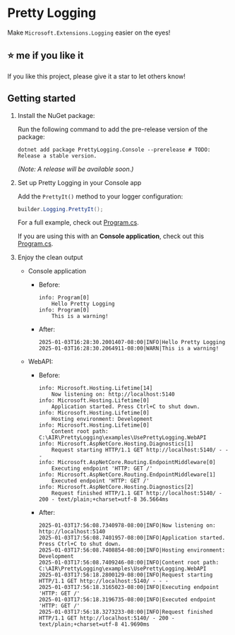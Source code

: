 # Pretty Logging

Make `Microsoft.Extensions.Logging` easier on the eyes!

## ⭐ me if you like it

If you like this project, please give it a star to let others know!

## Getting started

1. Install the NuGet package:

    Run the following command to add the pre-release version of the package:

    ```shell
    dotnet add package PrettyLogging.Console --prerelease # TODO: Release a stable version.
    ```

    _(Note: A release will be available soon.)_

1. Set up Pretty Logging in your Console app

    Add the `PrettyIt()` method to your logger configuration:

    ```csharp
    builder.Logging.PrettyIt();
    ```

    For a full example, check out [Program.cs](./examples/UsePrettyLogging.WebAPI/Program.cs).

    If you are using this with an **Console application**, check out this [Program.cs](examples/UsePrettyLogging.Console/Program.cs).

1. Enjoy the clean output

    * Console application
        * Before:

            ```log
            info: Program[0]
                Hello Pretty Logging
            info: Program[0]
                This is a warning!
            ```

        * After:

            ```log
            2025-01-03T16:28:30.2001407-08:00|INFO|Hello Pretty Logging
            2025-01-03T16:28:30.2064911-08:00|WARN|This is a warning!
            ```

    * WebAPI:
        * Before:

            ```log
            info: Microsoft.Hosting.Lifetime[14]
                Now listening on: http://localhost:5140
            info: Microsoft.Hosting.Lifetime[0]
                Application started. Press Ctrl+C to shut down.
            info: Microsoft.Hosting.Lifetime[0]
                Hosting environment: Development
            info: Microsoft.Hosting.Lifetime[0]
                Content root path: C:\AIR\PrettyLogging\examples\UsePrettyLogging.WebAPI
            info: Microsoft.AspNetCore.Hosting.Diagnostics[1]
                Request starting HTTP/1.1 GET http://localhost:5140/ - - -
            info: Microsoft.AspNetCore.Routing.EndpointMiddleware[0]
                Executing endpoint 'HTTP: GET /'
            info: Microsoft.AspNetCore.Routing.EndpointMiddleware[1]
                Executed endpoint 'HTTP: GET /'
            info: Microsoft.AspNetCore.Hosting.Diagnostics[2]
                Request finished HTTP/1.1 GET http://localhost:5140/ - 200 - text/plain;+charset=utf-8 36.5664ms
            ```

        * After:

            ```log
            2025-01-03T17:56:08.7340978-08:00|INFO|Now listening on: http://localhost:5140
            2025-01-03T17:56:08.7401957-08:00|INFO|Application started. Press Ctrl+C to shut down.
            2025-01-03T17:56:08.7408854-08:00|INFO|Hosting environment: Development
            2025-01-03T17:56:08.7409246-08:00|INFO|Content root path: C:\AIR\PrettyLogging\examples\UsePrettyLogging.WebAPI
            2025-01-03T17:56:18.2800129-08:00|INFO|Request starting HTTP/1.1 GET http://localhost:5140/ - - -
            2025-01-03T17:56:18.3165023-08:00|INFO|Executing endpoint 'HTTP: GET /'
            2025-01-03T17:56:18.3196735-08:00|INFO|Executed endpoint 'HTTP: GET /'
            2025-01-03T17:56:18.3273233-08:00|INFO|Request finished HTTP/1.1 GET http://localhost:5140/ - 200 - text/plain;+charset=utf-8 41.9690ms
            ```

